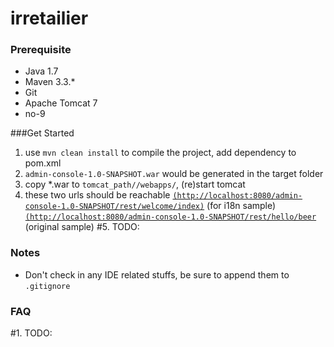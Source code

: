 # irretailier

### Prerequisite

* Java 1.7
* Maven 3.3.*
* Git 
* Apache Tomcat 7
* no-9

###Get Started
1. use `mvn clean install` to compile the project, add dependency to pom.xml
2. `admin-console-1.0-SNAPSHOT.war` would be generated in the target folder
3. copy *.war to `tomcat_path//webapps/`, (re)start tomcat
4. these two urls should be reachable
	[`(http://localhost:8080/admin-console-1.0-SNAPSHOT/rest/welcome/index)`]( http://localhost:8080/admin-console-1.0-SNAPSHOT/rest/welcome/index) (for i18n sample)
	[`(http://localhost:8080/admin-console-1.0-SNAPSHOT/rest/hello/beer`]( http://localhost:8080/admin-console-1.0-SNAPSHOT/rest/hello/beer) (original sample)
#5. TODO:

### Notes
* Don't check in any IDE related stuffs, be sure to append them to `.gitignore` 

### FAQ
#1. TODO:
